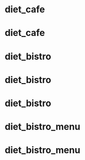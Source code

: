 # diet_cafe
# diet_cafe
# diet_bistro
# diet_bistro
# diet_bistro
# diet_bistro_menu
# diet_bistro_menu
